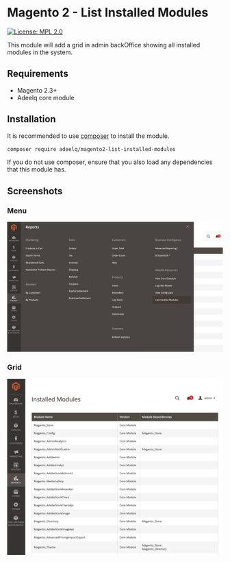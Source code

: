 Magento 2 - List Installed Modules
 ======
 
[![License: MPL 2.0](https://img.shields.io/badge/License-MPL%202.0-brightgreen.svg)](LICENSE)

This module will add a grid in admin backOffice showing all installed modules in the system.

## Requirements

- Magento 2.3+
- Adeelq core module

## Installation

It is recommended to use [composer](https://getcomposer.org) to install the module.

```bash
composer require adeelq/magento2-list-installed-modules
```
If you do not use composer, ensure that you also load any dependencies that this module has.

## Screenshots
### Menu
![menu.jpeg](menu.jpeg)

### Grid
![grid.jpeg](grid.jpeg)
